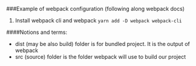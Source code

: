 ###Example of webpack configuration (following along webpack docs)

1. Install webpack cli and webpack
`yarn add -D webpack webpack-cli`

####Notions and terms:
- dist (may be also build) folder is for bundled project. It is the output of webpack
- src (source) folder is the folder webpack will use to build our project

